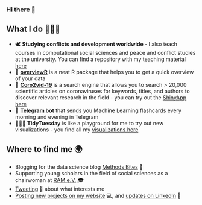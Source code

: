 ### Hi there 👋

## What I do 👩🏼‍💻

- 🕊 **Studying conflicts and development worldwide** - I also teach courses in computational social sciences and peace and conflict studies at the university. You can find a repository with my teaching material [here](https://github.com/cosimameyer/complexities-in-analyzing-conflict-course-material)
- 🔦 [**overviewR**](https://github.com/cosimameyer/overviewR) is a neat R package that helps you to get a quick overview of your data
- 🦠 [**Coro2vid-19**](https://github.com/dennis-hammerschmidt/Coro2vid-19) is a search engine that allows you to search > 20,000 scientific articles on coronaviruses for keywords, titles, and authors to discover relevant research in the field - you can try out the [ShinyApp here](https://cosima-meyer.shinyapps.io/coro2vid-19-shinyapp/)
- 🤖 [**Telegram bot**](XX) that sends you Machine Learning flashcards every morning and evening in Telegram
- 👩🏼‍🎨 **TidyTuesday** is like a playground for me to try out new visualizations - you find all my [visualizations here]()

## Where to find me 🌍

- Blogging for the data science blog [Methods Bites](https://www.mzes.uni-mannheim.de/socialsciencedatalab/) 👾
- Supporting young scholars in the field of social sciences as a chairwoman at [RAM e.V.](https://ram-ev.de) 🎓
- [Tweeting](https://twitter.com/cosima_meyer) 🐥 about what interests me
- [Posting new projects on my website](https://cosimameyer.github.io) 💻, and [updates on LinkedIn](https://www.linkedin.com/in/cosimameyer/) 💼


<!--
![#f03c15](https://placehold.it/15/f03c15/000000?text=+) `#f03c15`
**cosimameyer/cosimameyer** is a ✨ _special_ ✨ repository because its `README.md` (this file) appears on your GitHub profile.

Here are some ideas to get you started:

- 🔭 I’m currently working on ...
- 🌱 I’m currently learning ...
- 👯 I’m looking to collaborate on ...
- 🤔 I’m looking for help with ...
- 💬 Ask me about ...
- 📫 How to reach me: ...
- 😄 Pronouns: ...
- ⚡ Fun fact: ...
-->
